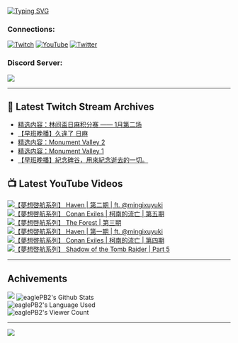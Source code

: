 <!--### Hello people, I'm EaglePB2 - The one who building something for fun 👋
Thank you for standby for this profile.   
The purpose of this profile is coming soon.   
You may come back later, as you wish if this readme.md is updated.   -->

<a href="https://git.io/typing-svg"><img src="https://readme-typing-svg.herokuapp.com?font=Fira+Code&duration=1000&pause=5000&vCenter=true&random=false&width=500&lines=%F0%9F%91%8B+Hello+Everyone%2C+I'm+EaglePB2.;%F0%9F%99%87+Thank+you+for+stopping+by+my+profile.+;%F0%9F%94%AD+%3D%3D%3D%3D+%F0%9F%94%AD;%F0%9F%91%8B+%E4%BD%A0%E5%A5%BD%EF%BC%8C%E6%AD%A1%E8%BF%8E%E4%BE%86%E5%88%B0%E6%88%91%E7%9A%84%E4%BB%A3%E7%A2%BC%E5%BA%AB%E3%80%82;%F0%9F%99%87+%E6%84%9F%E8%AC%9D%E5%89%8D%E4%BE%86%E5%8F%83%E8%A7%80%E5%B0%8F%E5%B1%8B+owo~" alt="Typing SVG" /></a>

### Connections:

[![Twitch](https://img.shields.io/badge/Twitch-9347FF?style=flat-square&logo=twitch&logoColor=white)](https://www.twitch.tv/eaglepb2)
[![YouTube](https://img.shields.io/badge/YouTube-%23FF0000.svg?style=flat-square&logo=YouTube&logoColor=white)](https://www.youtube.com/eaglepb2)
[![Twitter](https://img.shields.io/badge/Twitter-%231DA1F2.svg?style=flat-square&logo=Twitter&logoColor=white)](https://twitter.com/eaglepb2)

### Discord Server:

[![](https://invidget.switchblade.xyz/qKrub9b?theme=dark&language=ch)](https://discord.gg/qKrub9b)

---

## 👾 Latest Twitch Stream Archives
<!-- TWITCH:START -->
- [精选内容：林间盃日麻积分赛 —— 1月第二场](https://www.twitch.tv/videos/2028353476)
- [【早班晚播】久違了 日麻](https://www.twitch.tv/videos/2028269574)
- [精选内容：Monument Valley 2](https://www.twitch.tv/videos/2023564979)
- [精选内容：Monument Valley 1](https://www.twitch.tv/videos/2023564980)
- [【早班晚播】紀念碑谷，用來紀念逝去的一切。](https://www.twitch.tv/videos/2023434213)
<!-- TWITCH:END -->



## 📺 Latest YouTube Videos
<!-- YOUTUBE:START -->
<!-- YOUTUBE:END -->

<!-- BEGIN YOUTUBE-CARDS -->
<a href="https://www.youtube.com/watch?v=nWNa-jepxmY">
  <picture>
    <source media="(prefers-color-scheme: dark)" srcset="https://ytcards.demolab.com/?id=nWNa-jepxmY&title=%E3%80%90%E5%A4%A2%E6%83%B3%E5%95%93%E8%88%AA%E7%B3%BB%E5%88%97%E3%80%91+Haven+%7C+%E7%AC%AC%E4%BA%8C%E6%9C%9F+%7C+ft.+%40mingixuyuki&lang=zh&timestamp=1704942061&background_color=%230d1117&title_color=%23ffffff&stats_color=%23dedede&max_title_lines=1&width=250&border_radius=5&duration=10614">
    <img src="https://ytcards.demolab.com/?id=nWNa-jepxmY&title=%E3%80%90%E5%A4%A2%E6%83%B3%E5%95%93%E8%88%AA%E7%B3%BB%E5%88%97%E3%80%91+Haven+%7C+%E7%AC%AC%E4%BA%8C%E6%9C%9F+%7C+ft.+%40mingixuyuki&lang=zh&timestamp=1704942061&background_color=%23ffffff&title_color=%2324292f&stats_color=%2357606a&max_title_lines=1&width=250&border_radius=5&duration=10614" alt="【夢想啓航系列】 Haven | 第二期 | ft. @mingixuyuki" title="【夢想啓航系列】 Haven | 第二期 | ft. @mingixuyuki">
  </picture>
</a>
<a href="https://www.youtube.com/watch?v=dYYpXBuSMrw">
  <picture>
    <source media="(prefers-color-scheme: dark)" srcset="https://ytcards.demolab.com/?id=dYYpXBuSMrw&title=%E3%80%90%E5%A4%A2%E6%83%B3%E5%95%93%E8%88%AA%E7%B3%BB%E5%88%97%E3%80%91+Conan+Exiles+%7C+%E6%9F%AF%E5%8D%97%E7%9A%84%E6%B5%81%E4%BA%A1+%7C+%E7%AC%AC%E4%BA%94%E6%9C%9F&lang=zh&timestamp=1704861186&background_color=%230d1117&title_color=%23ffffff&stats_color=%23dedede&max_title_lines=1&width=250&border_radius=5&duration=16310">
    <img src="https://ytcards.demolab.com/?id=dYYpXBuSMrw&title=%E3%80%90%E5%A4%A2%E6%83%B3%E5%95%93%E8%88%AA%E7%B3%BB%E5%88%97%E3%80%91+Conan+Exiles+%7C+%E6%9F%AF%E5%8D%97%E7%9A%84%E6%B5%81%E4%BA%A1+%7C+%E7%AC%AC%E4%BA%94%E6%9C%9F&lang=zh&timestamp=1704861186&background_color=%23ffffff&title_color=%2324292f&stats_color=%2357606a&max_title_lines=1&width=250&border_radius=5&duration=16310" alt="【夢想啓航系列】 Conan Exiles | 柯南的流亡 | 第五期" title="【夢想啓航系列】 Conan Exiles | 柯南的流亡 | 第五期">
  </picture>
</a>
<a href="https://www.youtube.com/watch?v=QZB6xqs_8y0">
  <picture>
    <source media="(prefers-color-scheme: dark)" srcset="https://ytcards.demolab.com/?id=QZB6xqs_8y0&title=%E3%80%90%E5%A4%A2%E6%83%B3%E5%95%93%E8%88%AA%E7%B3%BB%E5%88%97%E3%80%91+The+Forest+%7C+%E7%AC%AC%E4%B8%89%E6%9C%9F&lang=zh&timestamp=1704771579&background_color=%230d1117&title_color=%23ffffff&stats_color=%23dedede&max_title_lines=1&width=250&border_radius=5&duration=13556">
    <img src="https://ytcards.demolab.com/?id=QZB6xqs_8y0&title=%E3%80%90%E5%A4%A2%E6%83%B3%E5%95%93%E8%88%AA%E7%B3%BB%E5%88%97%E3%80%91+The+Forest+%7C+%E7%AC%AC%E4%B8%89%E6%9C%9F&lang=zh&timestamp=1704771579&background_color=%23ffffff&title_color=%2324292f&stats_color=%2357606a&max_title_lines=1&width=250&border_radius=5&duration=13556" alt="【夢想啓航系列】 The Forest | 第三期" title="【夢想啓航系列】 The Forest | 第三期">
  </picture>
</a>
<a href="https://www.youtube.com/watch?v=_2NREomfByc">
  <picture>
    <source media="(prefers-color-scheme: dark)" srcset="https://ytcards.demolab.com/?id=_2NREomfByc&title=%E3%80%90%E5%A4%A2%E6%83%B3%E5%95%93%E8%88%AA%E7%B3%BB%E5%88%97%E3%80%91+Haven+%7C+%E7%AC%AC%E4%B8%80%E6%9C%9F+%7C+ft.+%40mingixuyuki&lang=zh&timestamp=1704686205&background_color=%230d1117&title_color=%23ffffff&stats_color=%23dedede&max_title_lines=1&width=250&border_radius=5&duration=14462">
    <img src="https://ytcards.demolab.com/?id=_2NREomfByc&title=%E3%80%90%E5%A4%A2%E6%83%B3%E5%95%93%E8%88%AA%E7%B3%BB%E5%88%97%E3%80%91+Haven+%7C+%E7%AC%AC%E4%B8%80%E6%9C%9F+%7C+ft.+%40mingixuyuki&lang=zh&timestamp=1704686205&background_color=%23ffffff&title_color=%2324292f&stats_color=%2357606a&max_title_lines=1&width=250&border_radius=5&duration=14462" alt="【夢想啓航系列】 Haven | 第一期 | ft. @mingixuyuki" title="【夢想啓航系列】 Haven | 第一期 | ft. @mingixuyuki">
  </picture>
</a>
<a href="https://www.youtube.com/watch?v=uYNAQzzDitk">
  <picture>
    <source media="(prefers-color-scheme: dark)" srcset="https://ytcards.demolab.com/?id=uYNAQzzDitk&title=%E3%80%90%E5%A4%A2%E6%83%B3%E5%95%93%E8%88%AA%E7%B3%BB%E5%88%97%E3%80%91+Conan+Exiles+%7C+%E6%9F%AF%E5%8D%97%E7%9A%84%E6%B5%81%E4%BA%A1+%7C+%E7%AC%AC%E5%9B%9B%E6%9C%9F&lang=zh&timestamp=1704607107&background_color=%230d1117&title_color=%23ffffff&stats_color=%23dedede&max_title_lines=1&width=250&border_radius=5&duration=10889">
    <img src="https://ytcards.demolab.com/?id=uYNAQzzDitk&title=%E3%80%90%E5%A4%A2%E6%83%B3%E5%95%93%E8%88%AA%E7%B3%BB%E5%88%97%E3%80%91+Conan+Exiles+%7C+%E6%9F%AF%E5%8D%97%E7%9A%84%E6%B5%81%E4%BA%A1+%7C+%E7%AC%AC%E5%9B%9B%E6%9C%9F&lang=zh&timestamp=1704607107&background_color=%23ffffff&title_color=%2324292f&stats_color=%2357606a&max_title_lines=1&width=250&border_radius=5&duration=10889" alt="【夢想啓航系列】 Conan Exiles | 柯南的流亡 | 第四期" title="【夢想啓航系列】 Conan Exiles | 柯南的流亡 | 第四期">
  </picture>
</a>
<a href="https://www.youtube.com/watch?v=bc2PhVA_Rls">
  <picture>
    <source media="(prefers-color-scheme: dark)" srcset="https://ytcards.demolab.com/?id=bc2PhVA_Rls&title=%E3%80%90%E5%A4%A2%E6%83%B3%E5%95%93%E8%88%AA%E7%B3%BB%E5%88%97%E3%80%91+Shadow+of+the+Tomb+Raider+%7C+Part+5&lang=zh&timestamp=1704533109&background_color=%230d1117&title_color=%23ffffff&stats_color=%23dedede&max_title_lines=1&width=250&border_radius=5&duration=33118">
    <img src="https://ytcards.demolab.com/?id=bc2PhVA_Rls&title=%E3%80%90%E5%A4%A2%E6%83%B3%E5%95%93%E8%88%AA%E7%B3%BB%E5%88%97%E3%80%91+Shadow+of+the+Tomb+Raider+%7C+Part+5&lang=zh&timestamp=1704533109&background_color=%23ffffff&title_color=%2324292f&stats_color=%2357606a&max_title_lines=1&width=250&border_radius=5&duration=33118" alt="【夢想啓航系列】 Shadow of the Tomb Raider | Part 5" title="【夢想啓航系列】 Shadow of the Tomb Raider | Part 5">
  </picture>
</a>
<!-- END YOUTUBE-CARDS -->

---

## Achivements
[![](https://github-profile-trophy.vercel.app/?username=eaglepb2&theme=monokai&no-bg=true&&title=Repositories,Issues,Commit,MultiLanguage)](https://github.com/anuraghazra/github-readme-stats)
<img align="center" alt="eaglePB2's Github Stats" src="https://github-readme-stats.vercel.app/api?username=eaglePB2&show_icons=true&hide_border=true&theme=merko" />
<br>
<img align="center" alt="eaglePB2's Language Used" src="https://github-readme-stats.vercel.app/api/top-langs/?username=eaglePB2&show_icons=true&hide_border=true&theme=merko&layout=compact&langs_count=8" />
<br>
<img align="center" alt="eaglePB2's Viewer Count" src="https://visitcount.itsvg.in/api?id=eaglepb2&label=Profile%20Views&color=3&icon=5&pretty=true" />

<hr>

<!-- RANDOMQUOTE:START -->
![](https://quotes-github-readme.vercel.app/api?type=horizontal&theme=merko)
<!-- RANDOMQUOTE:END -->


<!--
       _____   _   _   _____       _____   _   _   ____   
      |_   _| | | | | |  ___|     |  ___| | \ | | |  _  \  
        | |   | |_| | | |___      | |___  |  \| | | | | | 
        | |   |  _  | |  ___|     |  ___| |     | | | | | 
        | |   | | | | | |___      | |___  | |\  | | |_| | 
        |_|   |_| |_| |_____|     |_____| |_| \_| |____ / 
      
-->
